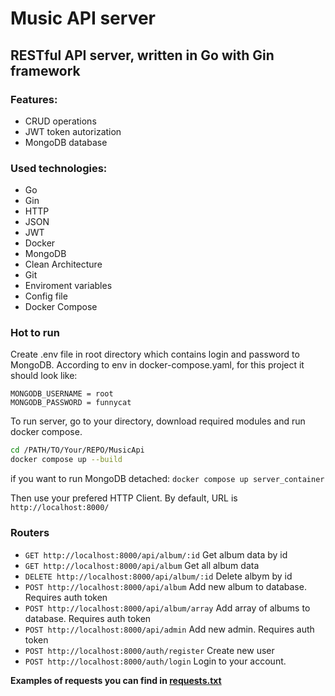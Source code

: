 # Music API server
## RESTful API server, written in Go with Gin framework

### Features:
- CRUD operations
- JWT token autorization
- MongoDB database

### Used technologies:
- Go
- Gin
- HTTP
- JSON
- JWT
- Docker
- MongoDB
- Clean Architecture
- Git
- Enviroment variables
- Config file
- Docker Compose

### Hot to run
Create .env file in root directory which contains login and password to MongoDB. According to env in docker-compose.yaml, for this project it should look like:
```
MONGODB_USERNAME = root
MONGODB_PASSWORD = funnycat
```

To run server, go to your directory, download required modules and run docker compose.
```BASH
cd /PATH/TO/Your/REPO/MusicApi
docker compose up --build
```

if you want to run MongoDB detached: `docker compose up server_container`

Then use your prefered HTTP Client. By default, URL is `http://localhost:8000/`

### Routers
 - `GET http://localhost:8000/api/album/:id` Get album data by id
 - `GET http://localhost:8000/api/album` Get all album data
 - `DELETE http://localhost:8000/api/album/:id` Delete albym by id
 - `POST http://localhost:8000/api/album` Add new album to database. Requires auth token 
 - `POST http://localhost:8000/api/album/array` Add array of albums to database. Requires auth token 
 - `POST http://localhost:8000/api/admin` Add new admin. Requires auth token
 - `POST http://localhost:8000/auth/register` Create new user
 - `POST http://localhost:8000/auth/login` Login to your account.
 
 **Examples of requests you can find in [requests.txt](requests.txt)**
